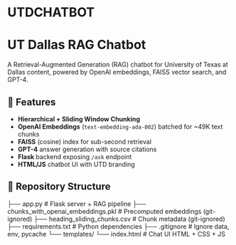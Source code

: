 # UTDCHATBOT
# UT Dallas RAG Chatbot

A Retrieval-Augmented Generation (RAG) chatbot for University of Texas at Dallas content, powered by OpenAI embeddings, FAISS vector search, and GPT-4.  

## 🚀 Features

- **Hierarchical + Sliding Window Chunking**  
- **OpenAI Embeddings** (`text-embedding-ada-002`) batched for ~49K text chunks  
- **FAISS** (cosine) index for sub-second retrieval  
- **GPT-4** answer generation with source citations  
- **Flask** backend exposing `/ask` endpoint  
- **HTML/JS** chatbot UI with UTD branding  

## 📁 Repository Structure
├── app.py # Flask server + RAG pipeline
├── chunks_with_openai_embeddings.pkl # Precomputed embeddings (git-ignored)
├── heading_sliding_chunks.csv # Chunk metadata (git-ignored)
├── requirements.txt # Python dependencies
├── .gitignore # Ignore data, env, pycache
└── templates/
└── index.html # Chat UI HTML + CSS + JS
